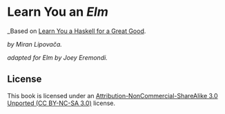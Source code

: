 Learn You an _Elm_ 
=====================================
_Based on [Learn You a Haskell for a Great Good](http://learnyouahaskell.com/chapters).

_by Miran Lipovača._

_adapted for Elm by Joey Eremondi._



License
-------

This book is licensed under an [Attribution-NonCommercial-ShareAlike 3.0
Unported (CC BY-NC-SA 3.0)](http://creativecommons.org/licenses/by-nc-sa/3.0/)
license.
